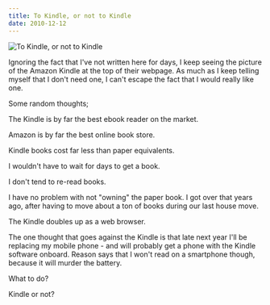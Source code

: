 ```yaml
---
title: To Kindle, or not to Kindle
date: 2010-12-12
---
```


![To Kindle, or not to Kindle](https://source.unsplash.com/ZYYS1kapOm8/1600x900)

Ignoring the fact that I've not written here for days, I keep seeing the picture of the Amazon Kindle at the top of their webpage. As much as I keep telling myself that I don't need one, I can't escape the fact that I would really like one.

Some random thoughts;

The Kindle is by far the best ebook reader on the market.

Amazon is by far the best online book store.

Kindle books cost far less than paper equivalents.

I wouldn't have to wait for days to get a book.

I don't tend to re-read books.

I have no problem with not "owning" the paper book. I got over that years ago, after having to move about a ton of books during our last house move.

The Kindle doubles up as a web browser.

The one thought that goes against the Kindle is that late next year I'll be replacing my mobile phone - and will probably get a phone with the Kindle software onboard. Reason says that I won't read on a smartphone though, because it will murder the battery.

What to do?

Kindle or not?